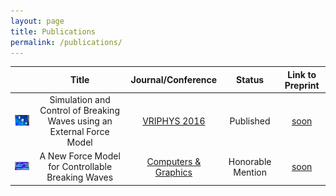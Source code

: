 ```yaml
---
layout: page
title: Publications
permalink: /publications/
---
```


| |Title|Journal/Conference|Status|Link to Preprint|
|:-----------:|:--------------------------------------------------------------------:|:------------------:|:---------------:|:--------------:|
|![teaser cg](/images/teaser_cg16.png)|Simulation and Control of Breaking Waves using an External Force Model|[VRIPHYS 2016](http://vriphys2015.sciencesconf.org/)        |Published        |[soon]()
|![teaser vriphys](/images/teaser_vriphys15.png)|A New Force Model for Controllable Breaking Waves                     |[Computers & Graphics](http://www.sciencedirect.com/science/article/pii/S0097849316300164)|Honorable Mention|[soon]()        |
